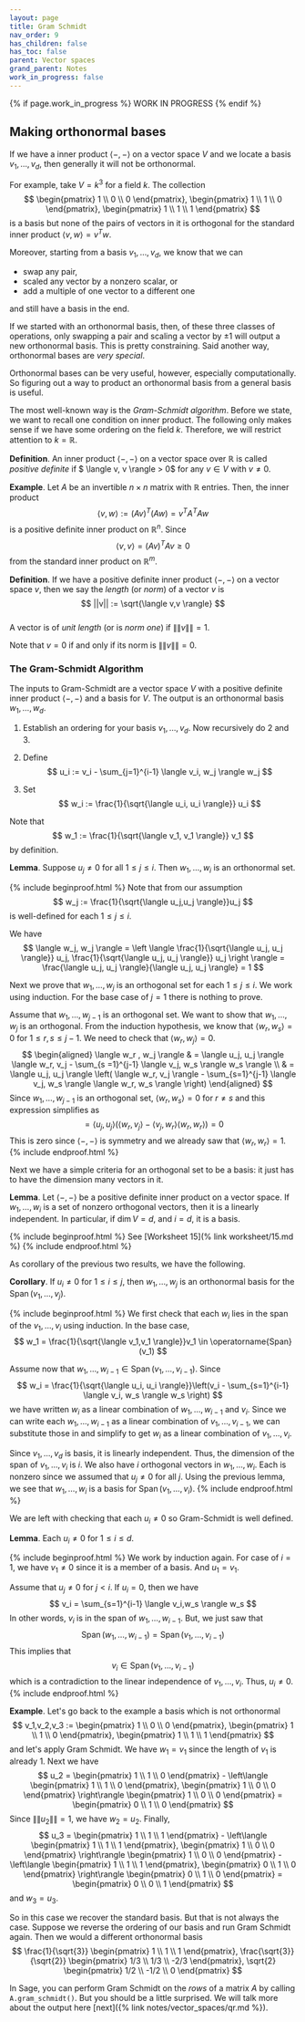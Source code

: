 ```yaml
---
layout: page
title: Gram Schmidt
nav_order: 9
has_children: false
has_toc: false
parent: Vector spaces
grand_parent: Notes
work_in_progress: false
---
```


{% if page.work_in_progress %}
    WORK IN PROGRESS
{% endif %}

## Making orthonormal bases

If we have a inner product $\langle - , - \rangle$ on a vector space $V$ and we locate a 
basis $v_1,\ldots,v_d$, then generally it will not be orthonormal. 

For example, take $V = k^3$ for a field $k$. The collection 
$$
    \begin{pmatrix} 1 \\ 0 \\ 0 \end{pmatrix}, \begin{pmatrix} 1 \\ 1 \\ 0 \end{pmatrix}, \begin{pmatrix} 1 \\ 1 \\ 1 \end{pmatrix}
$$
is a basis but none of the pairs of vectors in it is orthogonal for the standard inner product 
$\langle v,w \rangle = v^T w$. 

Moreover, starting from a basis $v_1,\ldots,v_d$, we know that we can 
- swap any pair,
- scaled any vector by a nonzero scalar, or 
- add a multiple of one vector to a different one 

and still have a basis in the end. 

If we started with an orthonormal basis, then, of these three classes of operations, only 
swapping a pair and scaling a vector by $\pm 1$ will output a new orthonormal basis. This is 
pretty constraining. Said another way, orthonormal bases are _very special_.

Orthonormal bases can be very useful, however, especially computationally. So figuring 
out a way to product an orthonormal basis from a general basis is useful. 

The most well-known way is the _Gram-Schmidt algorithm_. Before we state, we want to recall 
one condition on inner product. The following only makes sense if we have some ordering 
on the field $k$. Therefore, we will restrict attention to $k = \mathbb{R}$.

**Definition**. An inner product $\langle -, - \rangle$ on a vector space over $\mathbb{R}$ 
is called _positive definite_ if 
$ \langle v, v \rangle > 0$ for any $v \in V$ with $v \neq 0$. 

**Example**. Let $A$ be an invertible $n \times n$ matrix with $\mathbb{R}$ entries. 
Then, the inner product 
$$
    \langle v, w \rangle := (Av)^T (Aw) = v^T A^TA w
$$
is a positive definite inner product on $\mathbb{R}^n$. Since 
$$
    \langle v, v \rangle = (Av)^T Av \geq 0
$$
from the standard inner product on $\mathbb{R}^m$.

**Definition**. If we have a positive definite inner product $\langle -,- \rangle$ on 
a vector space $v$, then we say the _length_ (or _norm_) of a vector $v$ is 
$$
    ||v|| := \sqrt{\langle v,v \rangle}
$$  
A vector is of _unit length_ (or is _norm one_) if $\|\|v\|\| = 1$. 

Note that $v = 0$ if and only if its norm is $\|\|v\|\| = 0$. 

### The Gram-Schmidt Algorithm 

The inputs to Gram-Schmidt are a vector space $V$ with a positive definite inner product 
$\langle -, - \rangle$ and a basis for $V$. The output is an 
orthonormal basis $w_1,\ldots,w_d$. 

1. Establish an ordering for your basis $v_1,\ldots,v_d$. Now recursively do 2 and 3.

2. Define 
$$
    u_i := v_i - \sum_{j=1}^{i-1} \langle v_i, w_j \rangle w_j 
$$

3. Set  
$$
    w_i := \frac{1}{\sqrt{\langle u_i, u_i \rangle}} u_i
$$

Note that 
$$
    w_1 := \frac{1}{\sqrt{\langle v_1, v_1 \rangle}} v_1
$$
by definition. 

**Lemma**. Suppose $u_j \neq 0$ for all $1 \leq j \leq i$. Then $w_1,\ldots,w_i$ is 
an orthonormal set. 

{% include beginproof.html %}
Note that from our assumption 
$$
    w_j := \frac{1}{\sqrt{\langle u_j,u_j \rangle}}u_j 
$$
is well-defined for each $1 \leq j \leq i$. 

We have 
$$
    \langle w_j, w_j \rangle = \left \langle \frac{1}{\sqrt{\langle u_j, u_j \rangle}} u_j, 
    \frac{1}{\sqrt{\langle u_j, u_j \rangle}} u_j \right \rangle 
    = \frac{\langle u_j, u_j \rangle}{\langle u_j, u_j \rangle} = 1
$$

Next we prove that $w_1,\ldots,w_j$ is an orthogonal set for each $1 \leq j \leq i$. 
We work using induction. For the base case of $j = 1$ there is nothing to prove. 

Assume that $w_1,\ldots,w_{j-1}$ is an orthogonal set. We want to 
show that $w_1,\ldots,w_j$ is an orthogonal. From the induction hypothesis, 
we know that $\langle w_r, w_s \rangle = 0$ for $1 \leq r,s \leq j-1$. We 
need to check that $\langle w_r, w_j \rangle = 0$. 
$$
    \begin{aligned}
        \langle w_r , w_j \rangle & = \langle u_j, u_j \rangle \langle w_r, v_j - 
        \sum_{s =1}^{j-1} \langle v_j, w_s \rangle w_s \rangle \\ 
        & = \langle u_j, u_j \rangle \left( \langle w_r, v_j \rangle - \sum_{s=1}^{j-1} 
        \langle v_j, w_s \rangle \langle w_r, w_s \rangle \right)
    \end{aligned}  
$$
Since $w_1,\ldots,w_{j-1}$ is an orthogonal set, $\langle w_r,w_s \rangle =0$ for 
$r \neq s$ and this expression simplifies as 
$$
    = \langle u_j, u_j \rangle ( \langle w_r, v_j \rangle - \langle v_j, w_r \rangle 
    \langle w_r, w_r \rangle ) = 0
$$
This is zero since $\langle -,- \rangle$ is symmetry and we already saw that 
$\langle w_r, w_r \rangle = 1$.
{% include endproof.html %}

Next we have a simple criteria for an orthogonal set to be a basis: it just has 
to have the dimension many vectors in it. 

**Lemma**. Let $\langle -,- \rangle$ be a positive definite inner product on a vector space. 
If $w_1,\ldots,w_i$ is a set of nonzero orthogonal vectors, then 
it is a linearly independent. In particular, if $\dim V = d$, and $i = d$, 
it is a basis.  

{% include beginproof.html %}
See [Worksheet 15](% link worksheet/15.md %)
{% include endproof.html %}

As corollary of the previous two results, we have the following.

**Corollary**. If $u_i \neq 0$ for $1 \leq i \leq j$, then $w_1,\ldots,w_j$ is an 
orthonormal basis for the $\operatorname{Span}(v_1,\ldots,v_j)$. 

{% include beginproof.html %}
We first check that each $w_i$ lies in the span of the $v_1,\ldots,v_i$ using 
induction. In the base case, 
$$
    w_1 = \frac{1}{\sqrt{\langle v_1,v_1 \rangle}}v_1 \in \operatorname{Span}(v_1)
$$

Assume now that $w_1,\ldots,w_{i-1} \in \operatorname{Span}(v_1,\ldots,v_{i-1})$. 
Since
$$
    w_i = \frac{1}{\sqrt{\langle u_i, u_i \rangle}}\left(v_i - 
    \sum_{s=1}^{i-1} \langle v_i, w_s \rangle w_s \right)
$$
we have written $w_i$ as a linear combination of $w_1,\ldots,w_{i-1}$ and $v_i$. 
Since we can write each $w_1,\ldots,w_{i-1}$ as a linear combination of 
$v_1,\ldots,v_{i-1}$, we can substitute those in and simplify to get $w_i$ as 
a linear combination of $v_1,\ldots,v_i$. 

Since $v_1,\ldots,v_d$ is basis, it is linearly independent. Thus, the dimension 
of the span of $v_1,\ldots,v_i$ is $i$. We also have $i$ orthogonal vectors 
in $w_1,\ldots,w_i$. Each is nonzero since we assumed that $u_j \neq 0$ for all $j$. 
Using the previous lemma, we see that $w_1,\ldots,w_i$ is a basis for 
$\operatorname{Span}(v_1,\ldots,v_i)$. 
{% include endproof.html %}

We are left with checking that each $u_i \neq 0$ so Gram-Schmidt is well defined. 

**Lemma**. Each $u_i \neq 0$ for $1 \leq i \leq d$. 

{% include beginproof.html %}
We work by induction again. For case of $i=1$, we have $v_1 \neq 0$ 
since it is a member of a basis. And $u_1 = v_1$. 

Assume that $u_j \neq 0$ for $j < i$. If $u_i = 0$, then we have 
$$
    v_i = \sum_{s=1}^{i-1} \langle v_i,w_s \rangle w_s
$$
In other words, $v_i$ is in the span of $w_1,\ldots,w_{i-1}$. But, we just saw 
that 
$$
    \operatorname{Span}(w_1,\ldots,w_{i-1}) = \operatorname{Span}(v_1,\ldots,v_{i-1})
$$
This implies that 
$$
    v_i \in \operatorname{Span}(v_1,\ldots,v_{i-1})
$$
which is a contradiction to the linear independence of $v_1,\ldots,v_i$. Thus, $u_i \neq 0$. 
{% include endproof.html %}

**Example**. Let's go back to the example a basis which is not orthonormal
$$
    v_1,v_2,v_3 := \begin{pmatrix} 1 \\ 0 \\ 0 \end{pmatrix}, \begin{pmatrix} 1 \\ 1 \\ 0 \end{pmatrix}, \begin{pmatrix} 1 \\ 1 \\ 1 \end{pmatrix}
$$
and let's apply Gram Schmidt. We have $w_1=v_1$ since the length of $v_1$ is already $1$. Next we have 
$$
    u_2 = \begin{pmatrix} 1 \\ 1 \\ 0 \end{pmatrix} - \left\langle \begin{pmatrix} 1 \\ 1 \\ 0 \end{pmatrix}, 
    \begin{pmatrix} 1 \\ 0 \\ 0 \end{pmatrix} \right\rangle \begin{pmatrix} 1 \\ 0 \\ 0 \end{pmatrix} = 
    \begin{pmatrix} 0 \\ 1 \\ 0 \end{pmatrix}
$$
Since $\|\|u_2\|\|=1$, we have $w_2 = u_2$. Finally, 
$$
    u_3 = \begin{pmatrix} 1 \\ 1 \\ 1 \end{pmatrix} - \left\langle \begin{pmatrix} 1 \\ 1 \\ 1 \end{pmatrix}, 
    \begin{pmatrix} 1 \\ 0 \\ 0 \end{pmatrix} \right\rangle \begin{pmatrix} 1 \\ 0 \\ 0 \end{pmatrix} - 
    \left\langle \begin{pmatrix} 1 \\ 1 \\ 1 \end{pmatrix}, 
    \begin{pmatrix} 0 \\ 1 \\ 0 \end{pmatrix} \right\rangle \begin{pmatrix} 0 \\ 1 \\ 0 \end{pmatrix} = 
    \begin{pmatrix} 0 \\ 0 \\ 1 \end{pmatrix}
$$
and $w_3 = u_3$. 

So in this case we recover the standard basis. But that is not always the case. Suppose we reverse the ordering 
of our basis and run Gram Schmidt again. Then we would a different orthonormal basis
$$
    \frac{1}{\sqrt{3}} \begin{pmatrix} 1 \\ 1 \\ 1 \end{pmatrix}, 
    \frac{\sqrt{3}}{\sqrt{2}} \begin{pmatrix} 1/3 \\ 1/3 \\ -2/3 \end{pmatrix},
    \sqrt{2} \begin{pmatrix} 1/2 \\ -1/2 \\ 0 \end{pmatrix}
$$

In Sage, you can perform Gram Schmidt on the _rows_ of a matrix $A$ by calling `A.gram_schmidt()`. But you 
should be a little surprised. We will talk more about the output here 
[next]({% link notes/vector_spaces/qr.md %}). 


<!-- 
**Lemma**. Step 2 is well-defined. In other words, we are not dividing by anywhere. 

{% include beginproof.html %}
Since $\langle -,- \rangle$ is positive definite, to know that $\langle v_i, v_i \rangle \neq 0$ 
we only need to check that $v_i \neq 0$. But, the zero vector can never be part of basis since 
$1 \cdot 0 = 0$ is a nontrivial linear relation. 
{% include endproof.html %}

**Lemma**. Step 3 is well-defined. 
{% include beginproof.html %}
If $u_i = 0$, then 
$$
    v_i - \sum_{j=1}^{i-1} \frac{\langle v_i, v_j \rangle}{\langle v_j, v_j \rangle} v_j = 0
$$
is a nontrivial linear relation amongst elements of a basis. This is a contradiction so 
we conclude $u_i \neq 0$. Thus, $\langle u_i, u_i \rangle \neq 0$ by positive definiteness. 
{% include endproof.html %}

Next, let's check that we actually still have a spanning set for $V$. It helps to 
establish a more general statement. 

**Proposition**. For any $1 \leq i \leq d$, we have 
$$
   \operatorname{Span}(v_1,\ldots,v_i) = \operatorname{Span}(w_1,\ldots,w_i)
$$
In particular, $w_1,\ldots,w_d$ spans $V$ and must be a basis. 

{% include beginproof.html %}
We proceed by induction on $i$. Since $w_1$ is a scalar multiple of $v_1$, they have 
the same span. 

Assume that we know 
$$
   \operatorname{Span}(w_1,\ldots,w_j) = \operatorname{Span}(v_1,\ldots,v_j)
$$
for any $1 \leq j < i$. 

Let's show that 
$$
    v_i \in \operatorname{Span}(w_1,\ldots,w_i).
$$
We can rewrite 
$$
    u_i = v_i - \sum_{j = 1}^{i-1} \langle v_i, w_j \rangle w_j 
$$
as 
$$
    \begin{aligned}
        v_i = u_i + \sum_{j = 1}^{i-1} \langle v_i, w_j \rangle w_j \\
        v_i = \langle u_i, \rangle u_i \rangle w_i + \sum_{j = 1}^{i-1} \langle v_i, w_j \rangle w_j
    \end{aligned}
$$
This shows that 
$$
    v_i \in \operatorname{Span}(w_1,\ldots,w_i).
$$

From the induction hypothesis, we know that 
$$
    v_1,\ldots,v_{i-1} \in \operatorname{Span}(v_1,\ldots,v_i) = \operatorname{Span}(w_1,\ldots,w_{i-1})
$$
Since $v_1,\ldots,v_i \in \operatorname{Span}(w_1,\ldots,w_i)$ and we 
[know]({% link notes/vector_spaces/spans.md %}#consequences) that 
the span of $v_1,\ldots,v_i$ is the smallest subspace containing 
$v_1,\ldots,v_i$ we have 
$$
    \operatorname{Span}(v_1,\ldots,v_i) \subseteq \operatorname{Span}(w_1,\ldots,w_i)
$$

Next, let's check that 
$$
    w_i \in \operatorname{Span}(v_1,\ldots,v_i)
$$
Since 
$$
    u_i = v_i - \sum_{j = 1}^{i-1} \langle v_i, w_j \rangle w_j 
$$
we have 
$$
    u_i \in \operatorname{Span}(w_1,\ldots,w_{i-1},v_i).
$$
As $w_1,\ldots,w_{i-1} \in \operatorname{Span}(v_1,\ldots,v_{i-1})$, 
any linear combination of $w_1,\ldots, w_{i-1}$ can be rewritten as 
a linear combination of $v_1,\ldots,v_{i-1}$. So we have  
have 
$$
    u_i \in \operatorname{Span}(w_1,\ldots,w_{i-1},v_i) \subseteq 
    \operatorname{Span}(v_1,\ldots,v_{i-1},v_i)
$$
As $w_i = \langle u_i, u_i \rangle u_i$, we are just scaling the coefficients in the linear 
combination given $u_i$. So we stay in the span 
$$
    w_i \in \operatorname{Span}(v_1,\ldots,v_{i-1},v_i)
$$

Thus, $w_1,\ldots,w_i \in \operatorname{Span}(v_1,\ldots,v_{i-1},v_i)$ and so 
$$
    \operatorname{Span}(w_1,\ldots,w_i) \subseteq \operatorname{Span}(v_1,\ldots,v_i)
$$

We can conclude that 
$$
   \operatorname{Span}(v_1,\ldots,v_i) = \operatorname{Span}(w_1,\ldots,w_i)
$$

Since $v_1,\ldots,v_d$ is a basis, we have 
$$
    V = \operatorname{Span}(v_1,\ldots,v_d) = \operatorname{Span}(w_1,\ldots,w_d)
$$
and $w_1,\ldots,w_d$ also spans. If $w_1,\ldots,w_d$ were not a basis, then 
some subset of it would be. This would make $\dim V < d$ giving a contradiction. 
{% include endproof.html %}

All that is left is to check that $w_1,\ldots,w_d$ forms an orthonormal set. 

Let's check that we actually get an orthonormal set. Before we do that, it is 
useful to check something more general. Recall from 
[Homework 8]({% link homework/08.md %}) we have the orthogonal of a subspace 
$U \subseteq V$ given by 
$$
    U^{\perp} = \lbrace v \in V \mid \langle v, u \rangle = 0 \ \forall u \in U \rbrace. 
$$



**Lemma**. The output of Gram-Schmidt is an orthonormal set of vectors. 

{% include beginproof.html %}
Note that each $w_i$ satisfies 
$$
    \langle w_i, w_i \rangle = \left\langle \frac{1}{\sqrt{\langle u_i, u_i \rangle} u_i, \sqrt{\langle u_i, u_i \rangle} u_i} = 
    \frac{\langle u_i, u_i \langle}{\langle u_i, u_i \langle} = 1
$$

Now we prove be induction that $w_1,\ldot,w_i$ is orthonormal. For the case of $i=1$, there is nothing prove. 

Assume that we know that $w_1,\ldots,w_{i-1}$ is an orthonormal set. Let's compute $\langle w_i, w_j \rangle$ for $j < i$. 
We have 
$$
    \langle w_i, w_j \rangle = \frac{1}{\langle u_i,u_i \rangle} \langle u_i, w_j \rangle =  
    \frac{1}{\langle u_i,u_i \rangle}\left( \langle v_i, w_j  \right)
$$
{% include endproof.html %}


**Lemma**. We can write $u_i$ in closed form as 
$$
    u_i := v_i - \sum_{j = 1}^{i-1} \langle v_i, w_j \rangle w_j 
$$

{% include beginproof.html %}

{% include endproof.html %}


The following will help. Note that we don't yet know that we are not dividing by $0$ in 
$$
    w_i := \frac{1}{\sqrt{\langle u_i, u_i \rangle}} u_i
$$



 -->

<!-- The following lemma is useful to help check when a candidate inner product is actually 
an inner product. 

**Lemma**. Let $V$ be a vector space and $v_1,\ldots,v_d$ be a basis for $V$. Assume 
we have a linear and symmetric pairing 
$$
    \langle - , - \rangle : V \times V \to k.
$$
Let $A$ be the matrix $A_{ij} = \langle v_i, v_j \rangle$. Then $\langle -,- \rangle$ is 
nondegenerate if and only if $A$ is invertible. 

{% include beginproof.html %}
We saw above that computing $\langle v, w \rangle$ is the same as computing the $y^T A x$ 
where $y$ and $x$ are the representations of $v$ and $w$ in the basis. 

From our example above, we know that if $A$ is invertible $y^T A x$ is an inner product. 

Assume that $A$ is not invertible. Then, its row echelon form must have a zero row and so 
$\ker A \neq 0$. Pick a nonzero $u \in \ker A$. Then, 
$$
    y^T A u = 0 
$$
for all $y$. Thus, $\langle -,- \rangle$ is degenerate. 
{% include endproof.html %}

**Corollary**.  -->

<!-- 
**Lemma**. Let $V$ be a vector space and $v_1,\ldots,v_d$ be a basis for $V$. Assume 
we have a linear and symmetric pairing 
$$
    \langle - , - \rangle : V \times V \to k.
$$
The pairing is an inner product if and only if for each $v_i$ there some $w_i \in V$ with 
$$
    \langle v_i , w_i \rangle \neq 0
$$

{% include beginproof.html %}
If $\langle - , - \rangle$ is non-degenerate, then we already know for any nonzero $v \in V$ 
we must have a $w$ with $\langle v, w \rangle \neq 0$. In particular, this is true for 
each $v_i$.

Now assume that for each $v_i$ there some $w_i \in V$ with 
$$
    \langle v_i , w_i \rangle \neq 0
$$
and let $
{% include endproof.html %} -->


<!-- Assume we have a relation 
$$
    0 = a_1 w_1 + \cdots + a_i w_i
$$
For each $1 \leq j \leq i$, we have 
$$
    0 = \langle 0, w_j \rangle = a_1 \langle w_1, w_j \rangle + \cdots + a_i \langle w_i, w_j \rangle 
    = a_j \langle w_j, w_j \rangle 
$$
Since $\langle w_j, w_j \rangle \neq 0$, we see that $a_j = 0$. Thus, $w_1,\ldots,w_i$ are 
linearly independent.

If $\dim V = d$ and $i=d$, then since $w_1,\ldots,w_d$ spans, we 
[know]({% link notes/vector_spaces/bases.md %}#consequences)
it must be a basis.  -->